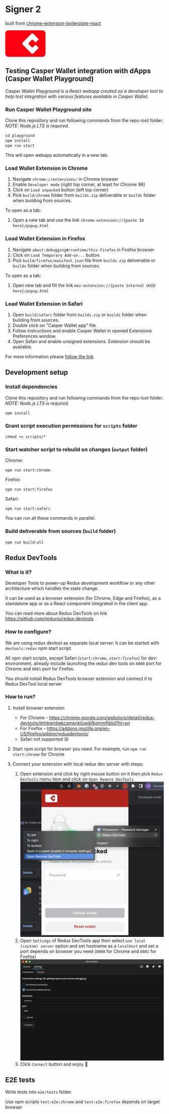 # Signer 2

built from [chrome-extension-boilerplate-react](https://github.com/lxieyang/chrome-extension-boilerplate-react)

![signer logo](src/assets/img/logo128.png)

## Testing Casper Wallet integration with dApps (**Casper Wallet Playground**)

*Casper Wallet Playground is a React webapp created as a developer tool to help test integration with various features available in Casper Wallet.*

### Run Casper Wallet Playground site

Clone this repository and run following commands from the repo root folder.
*NOTE: Node.js LTS is required.*

```shell
cd playground
npm install
npm run start
```

This will open webapp automatically in a new tab.

### Load Wallet Extension in Chrome

1. Navigate `chrome://extensions/` in Chrome browser
2. Enable `Developer mode` (right top corner, at least for Chrome 98)
3. Click on `Load unpacked` button (left top corner)
4. Pick `build/chrome` folder from `builds.zip` deliverable or `builds` folder when building from sources.

To open as a tab:

1. Open a new tab and use the link `chrome-extension://{paste ID here}/popup.html`

### Load Wallet Extension in Firefox

1. Navigate `about:debugging#/runtime/this-firefox` in Firefox browser
2. Click on `Load Temporary Add-on...` button.
3. Pick `build/firefox/manifest.json` file from `builds.zip` deliverable or `builds` folder when building from sources.

To open as a tab:

1. Open new tab and fill the link `moz-extension://{paste Internal UUID here}/popup.html`

### Load Wallet Extension in Safari

1. Open `build/safari` folder from `builds.zip` or `builds` folder when building from sources.
2. Double click on "Casper Wallet.app" file.
3. Follow instructions and enable Casper Wallet in opened Extensions Preferences window.
4. Open Safari and enable unsigned extensions. Extension should be available.

For more information please [follow the link](https://developer.apple.com/documentation/safariservices/safari_web_extensions/running_your_safari_web_extension)

## Development setup

### Install dependencies

Clone this repository and run following commands from the repo root folder.
*NOTE: Node.js LTS is required.*

```shell
npm install
```

### Grant script execution permissions for `scripts` folder

```shell
chmod +x scripts/*
```

### Start watcher script to rebuild on changes (`output` folder)

Chrome:

```shell
npm run start:chrome
```

Firefox:

```shell
npm run start:firefox
```

Safari:

```shell
npm run start:safari
```

You can run all these commands in parallel.

### Build deliverable from sources (`build` folder)

```shell
npm run build:all
```

## Redux DevTools

### What is it?

Developer Tools to power-up Redux development workflow or any other architecture which handles the state change.

It can be used as a browser extension (for Chrome, Edge and Firefox), as a standalone app or as a React component integrated in the client app.

You can read more about Redux DevTools on link <https://github.com/reduxjs/redux-devtools>

### How to configure?

We are using redux devtool as separate local server. It can be started with `devtools:redux` npm start script.

All npm start scripts, except Safari (`start:chrome`, `start:firefox`) for dev-environment, already include launching the redux dev tools on `8000` port for Chrome and `8001` port for Firefox.

You should install Redux DevTools browser extension and connect it to Redux DevTool local server

### How to run?

1. Install browser extension
   - For Chrome - <https://chrome.google.com/webstore/detail/redux-devtools/lmhkpmbekcpmknklioeibfkpmmfibljd?hl=en>
   - For Firefox - <https://addons.mozilla.org/en-US/firefox/addon/reduxdevtools/>
   - Safari not supported 😢

2. Start npm script for browser you need. For example, run `npm run start:chrome` for Chrome
3. Connect your extension with local redux dev server with steps:
    1. Open extension and click by right mouse button on it then pick `Redux DevTools` menu item and click on `Open Remote DevTools`![Opening Redux DevTools app](./src/assets/illustrations/redux-devtools-guide/opening-redux-devtools.png)
    2. Open `Settings` of Redux DevTools app then select `use local (custom) server` option and set hostname as a `localhost` and set a port depends on browser you need (`8000` for Chrome and `8001` for Firefox) ![Redux DevTools settings](./src/assets/illustrations/redux-devtools-guide/redux-devtools-settings.png)
    3. Click `Connect` button and enjoy 🙂

## E2E tests

Write tests into `e2e/tests` folder.

Use npm scripts `test:e2e:chrome` and `test:e2e:firefox` depends on target browser

